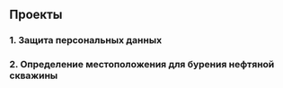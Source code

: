 ## Проекты

### 1. Защита персональных данных

### 2. Определение местоположения для бурения нефтяной скважины

